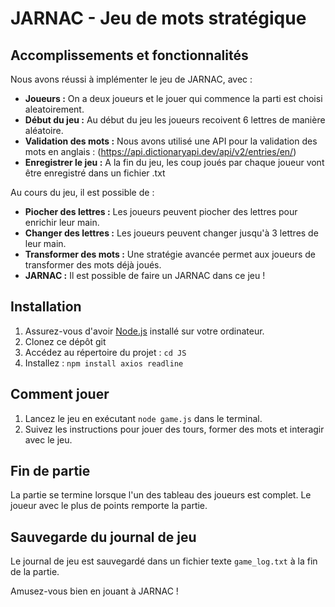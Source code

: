 # JARNAC - Jeu de mots stratégique

## Accomplissements et fonctionnalités
Nous avons réussi à implémenter le jeu de JARNAC, avec : 

- **Joueurs :** On a deux joueurs et le jouer qui commence la parti est choisi aleatoirement. 
- **Début du jeu :** Au début du jeu les joueurs recoivent 6 lettres de manière aléatoire.
- **Validation des mots :** Nous avons utilisé une API pour la validation des mots en anglais : (https://api.dictionaryapi.dev/api/v2/entries/en/<word>)
- **Enregistrer le jeu :** A la fin du jeu, les coup joués par chaque joueur vont être enregistré dans un fichier .txt

Au cours du jeu, il est possible de :

- **Piocher des lettres :** Les joueurs peuvent piocher des lettres pour enrichir leur main.
- **Changer des lettres :** Les joueurs peuvent changer jusqu'à 3 lettres de leur main.
- **Transformer des mots :** Une stratégie avancée permet aux joueurs de transformer des mots déjà joués.
- **JARNAC :** Il est possible de faire un JARNAC dans ce jeu !  

## Installation
1. Assurez-vous d'avoir [Node.js](https://nodejs.org/) installé sur votre ordinateur.
2. Clonez ce dépôt git
3. Accédez au répertoire du projet : `cd JS`
4. Installez : `npm install axios readline`
   
## Comment jouer
1. Lancez le jeu en exécutant `node game.js` dans le terminal.
2. Suivez les instructions pour jouer des tours, former des mots et interagir avec le jeu.

## Fin de partie
La partie se termine lorsque l'un des tableau des joueurs est complet. Le joueur avec le plus de points remporte la partie.

## Sauvegarde du journal de jeu
Le journal de jeu est sauvegardé dans un fichier texte `game_log.txt` à la fin de la partie.

Amusez-vous bien en jouant à JARNAC !
